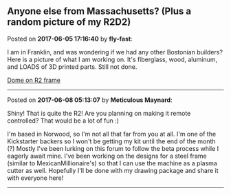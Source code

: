 ## Anyone else from Massachusetts? (Plus a random picture of my R2D2)
Posted on **2017-06-05 17:16:40** by **fly-fast**:

I am in Franklin, and was wondering if we had any other Bostonian builders?  Here is a picture of what I am working on.  It's fiberglass, wood, aluminum, and LOADS of 3D printed parts.  Still not done.

 [Dome on R2 frame](//muut.com/u/maslowcnc/s2/:maslowcnc:F66y:domeonr2frame.jpg.jpg)

---

Posted on **2017-06-08 05:13:07** by **Meticulous Maynard**:

Shiny! That is quite the R2! Are you planning on making it remote controlled? That would be a lot of fun :)

I'm based in Norwood, so I'm not all that far from you at all. I'm one of the Kickstarter backers so I won't be getting my kit until the end of the month (?) Mostly I've been lurking on this forum to follow the beta process while I eagerly await mine. I've been working on the designs for a steel frame (similar to MexicanMillionaire's) so that I can use the machine as a plasma cutter as well. Hopefully I'll be done with my drawing package and share it with everyone here!

---

